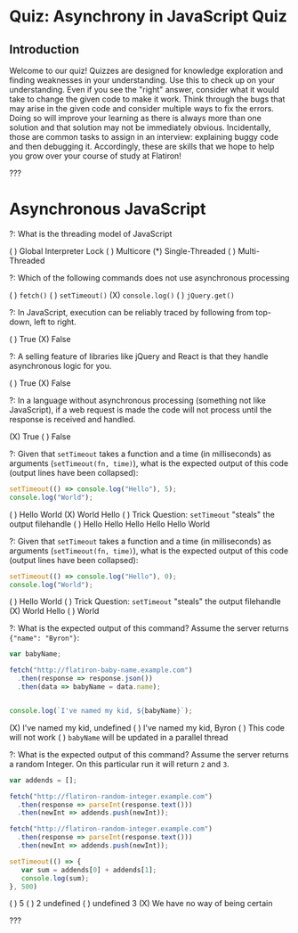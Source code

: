 # Quiz: Asynchrony in JavaScript Quiz

## Introduction

Welcome to our quiz! Quizzes are designed for knowledge exploration and finding
weaknesses in your understanding. Use this to check up on your understanding.
Even if you see the "right" answer, consider what it would take to change the
given code to make it work. Think through the bugs that may arise in the given
code and consider multiple ways to fix the errors. Doing so will improve your
learning as there is always more than one solution and that solution may not be
immediately obvious. Incidentally, those are common tasks to assign in an
interview: explaining buggy code and then debugging it. Accordingly, these are
skills that we hope to help you grow over your course of study at Flatiron!

???

# Asynchronous JavaScript

?: What is the threading model of JavaScript

( ) Global Interpreter Lock
( ) Multicore
(*) Single-Threaded
( ) Multi-Threaded

?: Which of the following commands does not use asynchronous processing

( ) `fetch()`
( ) `setTimeout()`
(X) `console.log()`
( ) `jQuery.get()`

?: In JavaScript, execution can be reliably traced by following from top-down,
left to right.

( ) True
(X) False

?: A selling feature of libraries like jQuery and React is that they handle
asynchronous logic for you.

( ) True
(X) False

?: In a language without asynchronous processing (something not like
JavaScript), if a web request is made the code will not process until the
response is received and handled.

(X) True
( ) False

?: Given that `setTimeout` takes a function and a time (in milliseconds) as arguments (`setTimeout(fn, time)`), what is the expected output of this code (output lines have been collapsed):

```javascript
setTimeout(() => console.log("Hello"), 5);
console.log("World");
```

( ) Hello World
(X) World Hello
( ) Trick Question: `setTimeout` "steals" the output filehandle
( ) Hello Hello Hello Hello Hello World

?: Given that `setTimeout` takes a function and a time (in milliseconds) as arguments (`setTimeout(fn, time)`), what is the expected output of this code (output lines have been collapsed):

```javascript
setTimeout(() => console.log("Hello"), 0);
console.log("World");
```

( ) Hello World
( ) Trick Question: `setTimeout` "steals" the output filehandle
(X) World Hello
( ) World

?: What is the expected output of this command? Assume the server returns
`{"name": "Byron"}`:

```javascript
var babyName;

fetch("http://flatiron-baby-name.example.com")
  .then(response => response.json())
  .then(data => babyName = data.name);


console.log(`I've named my kid, ${babyName}`);

```

(X) I've named my kid, undefined
( ) I've named my kid, Byron
( ) This code will not work
( ) `babyName` will be updated in a parallel thread

?: What is the expected output of this command? Assume the server returns a
random Integer. On this particular run it will return `2` and `3`.

```javascript
var addends = [];

fetch("http://flatiron-random-integer.example.com")
  .then(response => parseInt(response.text()))
  .then(newInt => addends.push(newInt));

fetch("http://flatiron-random-integer.example.com")
  .then(response => parseInt(response.text()))
  .then(newInt => addends.push(newInt));

setTimeout(() => {
   var sum = addends[0] + addends[1];
   console.log(sum);
}, 500)
```

( ) 5
( ) 2 undefined
( ) undefined 3
(X) We have no way of being certain

???
